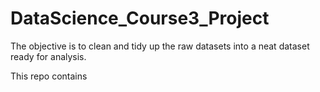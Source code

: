 # DataScience_Course3_Project
The objective is to clean and tidy up the raw datasets into a neat dataset ready for analysis.

This repo contains
